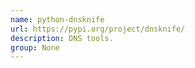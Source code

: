 ```yaml
---
name: python-dnsknife
url: https://pypi.org/project/dnsknife/
description: DNS tools.
group: None
---
```


